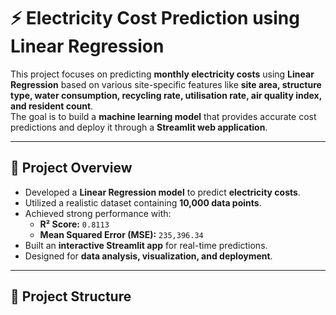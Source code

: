 # ⚡ Electricity Cost Prediction using Linear Regression

This project focuses on predicting **monthly electricity costs** using **Linear Regression** based on various site-specific features like **site area, structure type, water consumption, recycling rate, utilisation rate, air quality index, and resident count**.  
The goal is to build a **machine learning model** that provides accurate cost predictions and deploy it through a **Streamlit web application**.

---

## 📌 Project Overview
- Developed a **Linear Regression model** to predict **electricity costs**.
- Utilized a realistic dataset containing **10,000 data points**.
- Achieved strong performance with:
  - **R² Score:** `0.8113`
  - **Mean Squared Error (MSE):** `235,396.34`
- Built an **interactive Streamlit app** for real-time predictions.
- Designed for **data analysis, visualization, and deployment**.

---

## 📂 Project Structure
